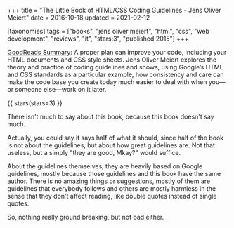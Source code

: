 +++
title = "The Little Book of HTML/CSS Coding Guidelines - Jens Oliver Meiert"
date = 2016-10-18
updated = 2021-02-12

[taxonomies]
tags = ["books", "jens oliver meiert", "html", "css", "web development",
"reviews", "it", "stars:3", "published:2015"]
+++

[GoodReads Summary](https://www.goodreads.com/book/show/28196387-the-little-book-of-html-css-coding-guidelines):
A proper plan can improve your code, including your HTML documents and CSS
style sheets. Jens Oliver Meiert explores the theory and practice of coding
guidelines and shows, using Google’s HTML and CSS standards as a particular
example, how consistency and care can make the code base you create today much
easier to deal with when you—or someone else—work on it later.

<!-- more -->

{{ stars(stars=3) }}

There isn't much to say about this book, because this book doesn't say much. 

Actually, you could say it says half of what it should, since half of the book
is not about the guidelines, but about how great guidelines are. Not that
useless, but a simply "they are good, Mkay?" would suffice. 

About the guidelines themselves, they are heavily based on Google guidelines,
mostly because those guidelines and this book have the same author. There is
no amazing things or suggestions, mostly of them are guidelines that everybody
follows and others are mostly harmless in the sense that they don't affect
reading, like double quotes instead of single quotes.

So, nothing really ground breaking, but not bad either.
